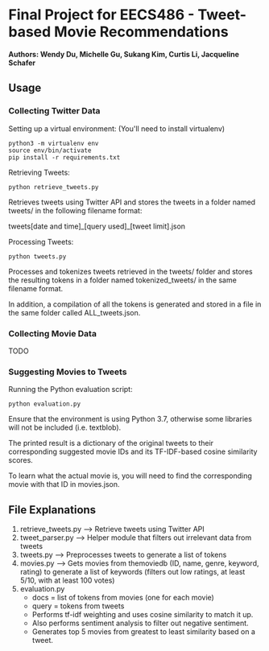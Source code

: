 # Final Project for EECS486 - Tweet-based Movie Recommendations
**Authors: Wendy Du, Michelle Gu, Sukang Kim, Curtis Li, Jacqueline Schafer**

## Usage

### Collecting Twitter Data

Setting up a virtual environment: (You'll need to install virtualenv)
```
python3 -m virtualenv env
source env/bin/activate
pip install -r requirements.txt
```

Retrieving Tweets:
```
python retrieve_tweets.py
```
Retrieves tweets using Twitter API and stores the tweets in a folder named tweets/ in the following filename format:

tweets[date and time]\_[query used]\_[tweet limit].json

Processing Tweets:
```
python tweets.py
```
Processes and tokenizes tweets retrieved in the tweets/ folder and stores the resulting tokens in a folder named tokenized_tweets/ in the same filename format.

In addition, a compilation of all the tokens is generated and stored in a file in the same folder called ALL_tweets.json.

### Collecting Movie Data

TODO

### Suggesting Movies to Tweets

Running the Python evaluation script:
```
python evaluation.py
```
Ensure that the environment is using Python 3.7, otherwise some libraries will not be included (i.e. textblob).

The printed result is a dictionary of the original tweets to their corresponding suggested movie IDs and its TF-IDF-based cosine similarity scores.

To learn what the actual movie is, you will need to find the corresponding movie with that ID in movies.json.

## File Explanations

1. retrieve_tweets.py --> Retrieve tweets using Twitter API
2. tweet_parser.py --> Helper module that filters out irrelevant data from tweets
3. tweets.py --> Preprocesses tweets to generate a list of tokens
4. movies.py --> Gets movies from themoviedb (ID, name, genre, keyword, rating) to generate a list of keywords (filters out low ratings, at least 5/10, with at least 100 votes)
5. evaluation.py
   - docs = list of tokens from movies (one for each movie)
   - query = tokens from tweets
   - Performs tf-idf weighting and uses cosine similarity to match it up.
   - Also performs sentiment analysis to filter out negative sentiment.
   - Generates top 5 movies from greatest to least similarity based on a tweet.
